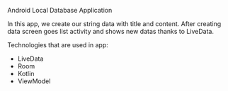 Android Local Database Application

In this app, we create our string data with title and content. After creating data screen goes list activity and shows new datas thanks to LiveData.

Technologies that are used in app:

-	LiveData
- Room
-	Kotlin
-	ViewModel

